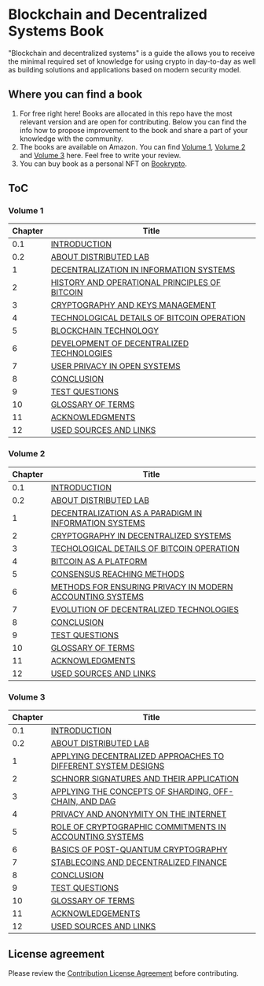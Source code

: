 # Blockchain and Decentralized Systems Book

"Blockchain and decentralized systems" is a guide the allows you to receive the minimal required set of knowledge for
using crypto in day-to-day as well as building solutions and applications based on modern security model.

## Where you can find a book

1. For free right here! Books are allocated in this repo have the most relevant version and are open for contributing. 
Below you can find the info how to propose improvement to the book and share a part of your knowledge with the 
community.
2. The books are available on Amazon. You can find 
[Volume 1](https://www.amazon.com/Blockchain-Decentralized-Systems-Pavel-Kravchenko/dp/6177634281), 
[Volume 2](https://www.amazon.com/Blockchain-Decentralized-Systems-three-volumes/dp/B08761ND71) and
[Volume 3](https://www.amazon.com/Blockchain-Decentralized-Systems-three-volumes/dp/6177634796) here. Feel free to write
your review.
3. You can buy book as a personal NFT on [Bookrypto](https://bookrypto.com/).

## ToC
### Volume 1
| Chapter | Title                                                                                                                                                                                                             |
|---------|-------------------------------------------------------------------------------------------------------------------------------------------------------------------------------------------------------------------|
| 0.1     | [INTRODUCTION](https://github.com/distributed-lab/blockchain-and-decentralized-systems-book/blob/main/chapters/volume-1/en/01-introduction.md)                                                                  |
| 0.2     | [ABOUT DISTRIBUTED LAB](https://github.com/distributed-lab/blockchain-and-decentralized-systems-book/blob/main/chapters/volume-1/en/02-about-distributed-lab.md)                                                |
| 1       | [DECENTRALIZATION IN INFORMATION SYSTEMS](https://github.com/distributed-lab/blockchain-and-decentralized-systems-book/blob/main/chapters/volume-1/en/1-decentralization-in-information-systems.md)             |
| 2       | [HISTORY AND OPERATIONAL PRINCIPLES OF BITCOIN](https://github.com/distributed-lab/blockchain-and-decentralized-systems-book/blob/main/chapters/volume-1/en/2-history-and-operational-principles-of-bitcoin.md) |
| 3       | [CRYPTOGRAPHY AND KEYS MANAGEMENT](https://github.com/distributed-lab/blockchain-and-decentralized-systems-book/blob/main/chapters/volume-1/en/3-cryptography-and-keys-management.md)                           |
| 4       | [TECHNOLOGICAL DETAILS OF BITCOIN OPERATION](https://github.com/distributed-lab/blockchain-and-decentralized-systems-book/blob/main/chapters/volume-1/en/4-technological-details-of-bitcoin-operation.md)       |
| 5       | [BLOCKCHAIN TECHNOLOGY](https://github.com/distributed-lab/blockchain-and-decentralized-systems-book/blob/main/chapters/volume-1/en/5-blockchain-technology.md)                                                 |
| 6       | [DEVELOPMENT OF DECENTRALIZED TECHNOLOGIES](https://github.com/distributed-lab/blockchain-and-decentralized-systems-book/blob/main/chapters/volume-1/en/6-development-of-decentralized-technologies.md)         |
| 7       | [USER PRIVACY IN OPEN SYSTEMS](https://github.com/distributed-lab/blockchain-and-decentralized-systems-book/blob/main/chapters/volume-1/en/7-user-privacy-in-open-systems.md)                                   |
| 8       | [CONCLUSION](https://github.com/distributed-lab/blockchain-and-decentralized-systems-book/blob/main/chapters/volume-1/en/8-conclusion.md)                                                                       |
| 9       | [TEST QUESTIONS](https://github.com/distributed-lab/blockchain-and-decentralized-systems-book/blob/main/chapters/volume-1/en/9-test-questions.md)                                                               |
| 10      | [GLOSSARY OF TERMS](https://github.com/distributed-lab/blockchain-and-decentralized-systems-book/blob/main/chapters/volume-1/en/10-glossary-of-terms.md)                                                        |
| 11      | [ACKNOWLEDGMENTS](https://github.com/distributed-lab/blockchain-and-decentralized-systems-book/blob/main/chapters/volume-1/en/11-acknowledgements.md)                                                           |
| 12      | [USED SOURCES AND LINKS](https://github.com/distributed-lab/blockchain-and-decentralized-systems-book/blob/main/chapters/volume-1/en/12-used-sources-and-links.md)                                              |                                                                                                                                                                                            |

### Volume 2
| Chapter | Title                                                                                                                                                                                                             |
|---------|-------------------------------------------------------------------------------------------------------------------------------------------------------------------------------------------------------------------|
| 0.1     | [INTRODUCTION](https://github.com/distributed-lab/blockchain-and-decentralized-systems-book/blob/main/chapters/volume-2/en/01-Introduction.md)                                                                  |
| 0.2     | [ABOUT DISTRIBUTED LAB](https://github.com/distributed-lab/blockchain-and-decentralized-systems-book/blob/main/chapters/volume-2/en/02-about-distributed-lab.md)                                                |
| 1       | [DECENTRALIZATION AS A PARADIGM IN INFORMATION SYSTEMS](https://github.com/distributed-lab/blockchain-and-decentralized-systems-book/blob/main/chapters/volume-2/en/1-decentralization-as-a-paradigm-in-information-systems.md)             |
| 2       | [CRYPTOGRAPHY IN DECENTRALIZED SYSTEMS](https://github.com/distributed-lab/blockchain-and-decentralized-systems-book/blob/main/chapters/volume-2/en/2-cryptography-in-decentralized-systems.md) |
| 3       | [TECHOLOGICAL DETAILS OF BITCOIN OPERATION](https://github.com/distributed-lab/blockchain-and-decentralized-systems-book/blob/main/chapters/volume-2/en/3-technological-details-of-bitcoin-operation.md)                           |
| 4       | [BITCOIN AS A PLATFORM](https://github.com/distributed-lab/blockchain-and-decentralized-systems-book/blob/main/chapters/volume-2/en/4-bitcoin-as-a-platform.md)       |
| 5       | [CONSENSUS REACHING METHODS](https://github.com/distributed-lab/blockchain-and-decentralized-systems-book/blob/main/chapters/volume-2/en/5-consensus-reaching-methods.md)                                                 |
| 6       | [METHODS FOR ENSURING PRIVACY IN MODERN ACCOUNTING SYSTEMS](https://github.com/distributed-lab/blockchain-and-decentralized-systems-book/blob/main/chapters/volume-2/en/6-methods-for-ensuring-privacy-in-modern-accounting-systems.md)         |
| 7       | [EVOLUTION OF DECENTRALIZED TECHNOLOGIES](https://github.com/distributed-lab/blockchain-and-decentralized-systems-book/blob/main/chapters/volume-2/en/7-evolution-of-decentralized-technologies.md)                                   |
| 8       | [CONCLUSION](https://github.com/distributed-lab/blockchain-and-decentralized-systems-book/blob/main/chapters/volume-2/en/8-conclusion.md)                                                                       |
| 9       | [TEST QUESTIONS](https://github.com/distributed-lab/blockchain-and-decentralized-systems-book/blob/main/chapters/volume-2/en/9-test-questions.md)                                                               |
| 10      | [GLOSSARY OF TERMS](https://github.com/distributed-lab/blockchain-and-decentralized-systems-book/blob/main/chapters/volume-2/en/10-glossary-of-terms.md)                                                        |
| 11      | [ACKNOWLEDGMENTS](https://github.com/distributed-lab/blockchain-and-decentralized-systems-book/blob/main/chapters/volume-2/en/11-acknowledgements.md)                                                           |
| 12      | [USED SOURCES AND LINKS](https://github.com/distributed-lab/blockchain-and-decentralized-systems-book/blob/main/chapters/volume-2/en/12-used-sources-and-links.md)                                              |                                                                                                                                                                                            |

### Volume 3
| Chapter | Title |
|---|---|
| 0.1 | [INTRODUCTION](https://github.com/distributed-lab/blockchain-and-decentralized-systems-book/blob/main/chapters/volume-3/en/0.1-Introduction.md) |
| 0.2 | [ABOUT DISTRIBUTED LAB](https://github.com/distributed-lab/blockchain-and-decentralized-systems-book/blob/main/chapters/volume-3/en/0.2-About-Distributed-Lab.md) |
| 1 | [APPLYING DECENTRALIZED APPROACHES TO DIFFERENT SYSTEM DESIGNS](https://github.com/distributed-lab/blockchain-and-decentralized-systems-book/blob/main/chapters/volume-3/en/1-Applying-decentralized-approaches-to-different-system-designs.md) |
| 2 | [SCHNORR SIGNATURES AND THEIR APPLICATION](https://github.com/distributed-lab/blockchain-and-decentralized-systems-book/blob/main/chapters/volume-3/en/2-Schnorr-signatures-and-their-application.md) |
| 3 | [APPLYING THE CONCEPTS OF SHARDING, OFF-CHAIN, AND DAG](https://github.com/distributed-lab/blockchain-and-decentralized-systems-book/blob/main/chapters/volume-3/en/3-Applying-the-concepts-of-sharding-off-chain-and-DAG.md) |
| 4 | [PRIVACY AND ANONYMITY ON THE INTERNET](https://github.com/distributed-lab/blockchain-and-decentralized-systems-book/blob/main/chapters/volume-3/en/4-Privacy-and-anonymity-on-the-Internet.md) |
| 5 | [ROLE OF CRYPTOGRAPHIC COMMITMENTS IN ACCOUNTING SYSTEMS](https://github.com/distributed-lab/blockchain-and-decentralized-systems-book/blob/main/chapters/volume-3/en/5-Role-of-cryptographic-commitments-in-accounting-systems.md) |
| 6 | [BASICS OF POST-QUANTUM CRYPTOGRAPHY](https://github.com/distributed-lab/blockchain-and-decentralized-systems-book/blob/main/chapters/volume-3/en/6-Basics-of-post-quantum-cryptography.md) |
| 7 | [STABLECOINS AND DECENTRALIZED FINANCE](https://github.com/distributed-lab/blockchain-and-decentralized-systems-book/blob/main/chapters/volume-3/en/7-Stablecoins-and-decentralized-finance.md) |
| 8 | [CONCLUSION](https://github.com/distributed-lab/blockchain-and-decentralized-systems-book/blob/main/chapters/volume-3/en/Z.1-Conclusion.md) |
| 9 | [TEST QUESTIONS](https://github.com/distributed-lab/blockchain-and-decentralized-systems-book/blob/main/chapters/volume-3/en/Z.2-Test-questions.md) |
| 10 | [GLOSSARY OF TERMS](https://github.com/distributed-lab/blockchain-and-decentralized-systems-book/blob/main/chapters/volume-3/en/Z.3-Glossary-of-terms.md) |
| 11 | [ACKNOWLEDGEMENTS](https://github.com/distributed-lab/blockchain-and-decentralized-systems-book/blob/main/chapters/volume-3/en/Z.4-Acknowledgements.md) |
| 12 | [USED SOURCES AND LINKS](https://github.com/distributed-lab/blockchain-and-decentralized-systems-book/blob/main/chapters/volume-3/en/Z.5-Used-sources-and-links.md) |

## License agreement
Please review the [Contribution License Agreement](https://github.com/distributed-lab/blockchain-and-decentralized-systems-book/blob/main/CONTRIBUTION_LICENSE_AGREEMENT.md) before contributing.
